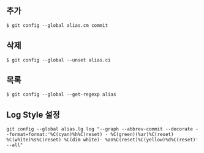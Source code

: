 ## 추가
```text
$ git config --global alias.cm commit
```

## 삭제
```text
$ git config --global --unset alias.ci
```

## 목록
```text
$ git config --global --get-regexp alias
```

## Log Style 설정
```text
git config --global alias.lg log "--graph --abbrev-commit --decorate --format=format:'%C(cyan)%h%C(reset) - %C(green)(%ar)%C(reset) %C(white)%s%C(reset) %C(dim white)- %an%C(reset)%C(yellow)%d%C(reset)' --all"
```